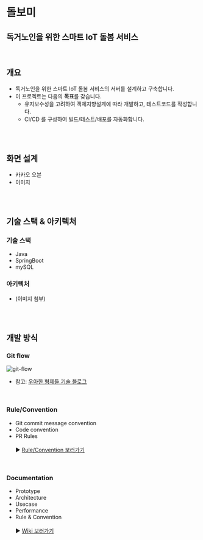# 돌보미
## 독거노인을 위한 스마트 IoT 돌봄 서비스
</br>

## 개요
- 독거노인을 위한 스마트 IoT 돌봄 서비스의 서버를 설계하고 구축합니다.
- 이 프로젝트는 다음의 **목표**를 갖습니다.
  - 유지보수성을 고려하여 객체지향설계에 따라 개발하고, 테스트코드를 작성합니다.
  - CI/CD 를 구성하여 빌드/테스트/배포를 자동화합니다.


</br>
</br>

## 화면 설계
- 카카오 오븐
- 이미지


</br>
</br>


## 기술 스택 & 아키텍처
### 기술 스택
- Java
- SpringBoot
- mySQL

### 아키텍처
  - (이미지 첨부)
  
</br>
</br>


## 개발 방식
### Git flow
![git-flow](https://user-images.githubusercontent.com/79824919/121235450-df980700-c8cf-11eb-9ffd-d06cb85a0f14.png)
- 참고: [우아한 형제들 기술 블로그](https://woowabros.github.io/experience/2017/10/30/baemin-mobile-git-branch-strategy.html)


</br>


### Rule/Convention
- Git commit message convention
- Code convention
- PR Rules </br></br>
▶️ [Rule/Convention 보러가기](https://github.com/DOLBOMI/DOLBOMI_SERVER/wiki/Rule-&-Convention)


</br>


### Documentation
- Prototype
- Architecture
- Usecase
- Performance
- Rule & Convention </br></br>
▶️ [Wiki 보러가기](https://github.com/DOLBOMI/DOLBOMI_SERVER/wiki)
